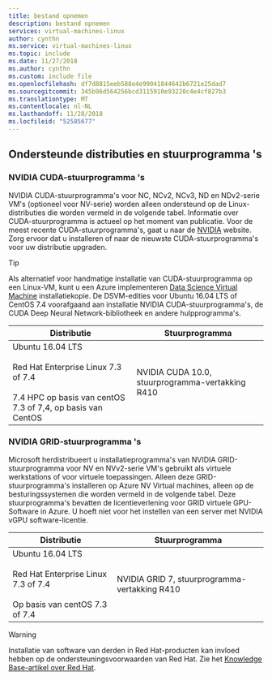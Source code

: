 ```yaml
---
title: bestand opnemen
description: bestand opnemen
services: virtual-machines-linux
author: cynthn
ms.service: virtual-machines-linux
ms.topic: include
ms.date: 11/27/2018
ms.author: cynthn
ms.custom: include file
ms.openlocfilehash: df7d8815eeb588e4e99041844642b6721e25dad7
ms.sourcegitcommit: 345b96d564256bcd3115910e93220c4e4cf827b3
ms.translationtype: MT
ms.contentlocale: nl-NL
ms.lasthandoff: 11/28/2018
ms.locfileid: "52585677"
---
```

## <a name="supported-distributions-and-drivers"></a>Ondersteunde distributies en stuurprogramma 's

### <a name="nvidia-cuda-drivers"></a>NVIDIA CUDA-stuurprogramma 's

NVIDIA CUDA-stuurprogramma's voor NC, NCv2, NCv3, ND en NDv2-serie VM's (optioneel voor NV-serie) worden alleen ondersteund op de Linux-distributies die worden vermeld in de volgende tabel. Informatie over CUDA-stuurprogramma is actueel op het moment van publicatie. Voor de meest recente CUDA-stuurprogramma's, gaat u naar de [NVIDIA](https://developer.nvidia.com/cuda-zone) website. Zorg ervoor dat u installeren of naar de nieuwste CUDA-stuurprogramma's voor uw distributie upgraden. 

> [!TIP]
> Als alternatief voor handmatige installatie van CUDA-stuurprogramma op een Linux-VM, kunt u een Azure implementeren [Data Science Virtual Machine](../articles/machine-learning/data-science-virtual-machine/overview.md) installatiekopie. De DSVM-edities voor Ubuntu 16.04 LTS of CentOS 7.4 voorafgaand aan installatie NVIDIA CUDA-stuurprogramma's, de CUDA Deep Neural Network-bibliotheek en andere hulpprogramma's.

| Distributie | Stuurprogramma |
| --- | -- | 
| Ubuntu 16.04 LTS<br/><br/> Red Hat Enterprise Linux 7.3 of 7.4<br/><br/> 7.4 HPC op basis van centOS 7.3 of 7,4, op basis van CentOS | NVIDIA CUDA 10.0, stuurprogramma-vertakking R410 |

### <a name="nvidia-grid-drivers"></a>NVIDIA GRID-stuurprogramma 's

Microsoft herdistribueert u installatieprogramma's van NVIDIA GRID-stuurprogramma voor NV en NVv2-serie VM's gebruikt als virtuele werkstations of voor virtuele toepassingen. Alleen deze GRID-stuurprogramma's installeren op Azure NV Virtual machines, alleen op de besturingssystemen die worden vermeld in de volgende tabel. Deze stuurprogramma's bevatten de licentieverlening voor GRID virtuele GPU-Software in Azure. U hoeft niet voor het instellen van een server met NVIDIA vGPU software-licentie.

| Distributie | Stuurprogramma |
| --- | -- |
| Ubuntu 16.04 LTS<br/><br/>Red Hat Enterprise Linux 7.3 of 7.4<br/><br/>Op basis van centOS 7.3 of 7.4 | NVIDIA GRID 7, stuurprogramma-vertakking R410|

> [!WARNING] 
> Installatie van software van derden in Red Hat-producten kan invloed hebben op de ondersteuningsvoorwaarden van Red Hat. Zie het [Knowledge Base-artikel over Red Hat](https://access.redhat.com/articles/1067).
>
